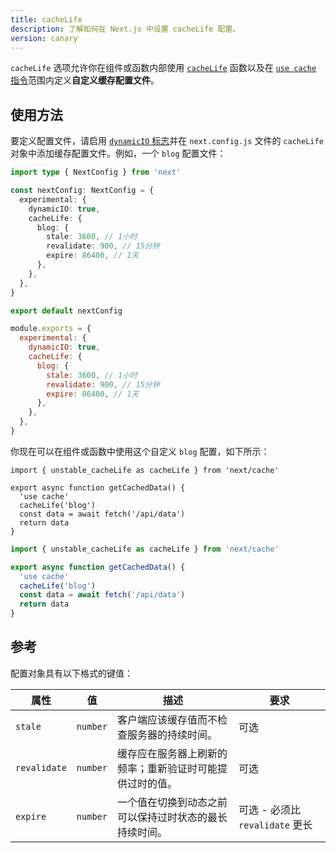 ```yaml
---
title: cacheLife
description: 了解如何在 Next.js 中设置 cacheLife 配置。
version: canary
---
```


`cacheLife` 选项允许你在组件或函数内部使用 [`cacheLife`](/nextjs-cn/app/api-reference/functions/cacheLife) 函数以及在 [`use cache` 指令](/nextjs-cn/app/api-reference/directives/use-cache)范围内定义**自定义缓存配置文件**。

## 使用方法

要定义配置文件，请启用 [`dynamicIO` 标志](/nextjs-cn/app/api-reference/config/next-config-js/dynamicIO)并在 `next.config.js` 文件的 `cacheLife` 对象中添加缓存配置文件。例如，一个 `blog` 配置文件：

```ts switcher
import type { NextConfig } from 'next'

const nextConfig: NextConfig = {
  experimental: {
    dynamicIO: true,
    cacheLife: {
      blog: {
        stale: 3600, // 1小时
        revalidate: 900, // 15分钟
        expire: 86400, // 1天
      },
    },
  },
}

export default nextConfig
```

```js switcher
module.exports = {
  experimental: {
    dynamicIO: true,
    cacheLife: {
      blog: {
        stale: 3600, // 1小时
        revalidate: 900, // 15分钟
        expire: 86400, // 1天
      },
    },
  },
}
```

你现在可以在组件或函数中使用这个自定义 `blog` 配置，如下所示：

```tsx highlight={4,5} switcher
import { unstable_cacheLife as cacheLife } from 'next/cache'

export async function getCachedData() {
  'use cache'
  cacheLife('blog')
  const data = await fetch('/api/data')
  return data
}
```

```jsx highlight={4,5} switcher
import { unstable_cacheLife as cacheLife } from 'next/cache'

export async function getCachedData() {
  'use cache'
  cacheLife('blog')
  const data = await fetch('/api/data')
  return data
}
```

## 参考

配置对象具有以下格式的键值：

| **属性**     | **值**   | **描述**                                                 | **要求**                        |
| ------------ | -------- | -------------------------------------------------------- | ------------------------------- |
| `stale`      | `number` | 客户端应该缓存值而不检查服务器的持续时间。               | 可选                            |
| `revalidate` | `number` | 缓存应在服务器上刷新的频率；重新验证时可能提供过时的值。 | 可选                            |
| `expire`     | `number` | 一个值在切换到动态之前可以保持过时状态的最长持续时间。   | 可选 - 必须比 `revalidate` 更长 |
